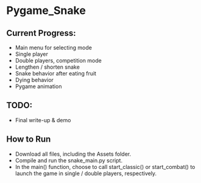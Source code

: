 # Pygame_Snake
## Current Progress:
* Main menu for selecting mode
* Single player
* Double players, competition mode
* Lengthen / shorten snake
* Snake behavior after eating fruit
* Dying behavior
* Pygame animation

## TODO:
* Final write-up & demo

## How to Run
* Download all files, including the Assets folder.
* Compile and run the snake_main.py script.
* In the main() function, choose to call start_classic() or start_combat() to launch the game in single / double players, respectively.
